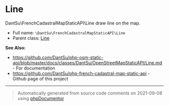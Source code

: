 
# Line

DantSu\FrenchCadastralMapStaticAPI\Line draw line on the map.



* Full name: `\DantSu\FrenchCadastralMapStaticAPI\Line`
* Parent class: [Line](../../../classes.md)

**See Also:**

* https://github.com/DantSu/php-osm-static-api/blob/master/docs/classes/DantSu/OpenStreetMapStaticAPI/Line.md - For documentation
* https://github.com/DantSu/php-french-cadastral-map-static-api - Github page of this project





---
> Automatically generated from source code comments on 2021-09-08 using [phpDocumentor](http://www.phpdoc.org/)
